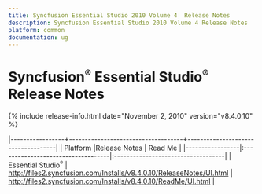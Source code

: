 ```yaml
---
title: Syncfusion Essential Studio 2010 Volume 4  Release Notes  
description: Syncfusion Essential Studio 2010 Volume 4 Release Notes  
platform: common
documentation: ug
---
```


# Syncfusion<sup style="font-size:70%">&reg;</sup> Essential Studio<sup style="font-size:70%">&reg;</sup> Release Notes  

{% include release-info.html date="November 2, 2010"  version="v8.4.0.10" %} 


|-----------------+------------------------------------+------------------------------------|
|   Platform      |Release Notes                       | Read Me                            |
|-----------------|:-----------------------------------|:-----------------------------------|
| Essential Studio<sup style="font-size:70%">&reg;</sup>  | <http://files2.syncfusion.com/Installs/v8.4.0.10/ReleaseNotes/UI.html> | <http://files2.syncfusion.com/Installs/v8.4.0.10/ReadMe/UI.html> |
